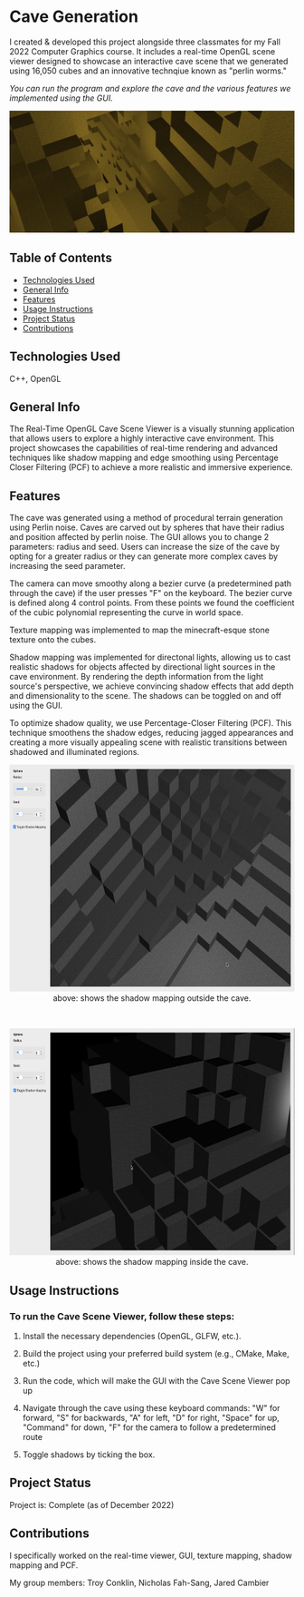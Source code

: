 # Cave Generation

I created & developed this project alongside three classmates for my Fall 2022 Computer Graphics course. It includes a real-time OpenGL scene viewer designed to showcase an interactive cave scene that we generated using 16,050 cubes and an innovative technqiue known as "perlin worms."

*You can run the program and explore the cave and the various features we implemented using the GUI.*

<p align="center">
    <img src="./assets/cavebanner.png" alt="" width="1000">
</p>

## Table of Contents
* [Technologies Used](#technologies-used)
* [General Info](#general-info)
* [Features](#features)
* [Usage Instructions](#usage-instructions)
* [Project Status](#project-status)
* [Contributions](#contributions)
<!-- * [License](#license) -->

## Technologies Used
C++, OpenGL

## General Info

The Real-Time OpenGL Cave Scene Viewer is a visually stunning application that allows users to explore a highly interactive cave environment. This project showcases the capabilities of real-time rendering and advanced techniques like shadow mapping and edge smoothing using Percentage Closer Filtering (PCF) to achieve a more realistic and immersive experience.

## Features

The cave was generated using a method of procedural terrain generation using Perlin noise. Caves are carved out by spheres that have their radius and position affected by perlin noise. The GUI allows you to change 2 parameters: radius and seed. Users can increase the size of the cave by opting for a greater radius or they can generate more complex caves by increasing the seed parameter.

The camera can move smoothy along a bezier curve (a predetermined path through the cave) if the user presses "F" on the keyboard. The bezier curve is defined along 4 control points. From these points we found the coefficient of the cubic polynomial representing the curve in world space.

Texture mapping was implemented to map the minecraft-esque stone texture onto the cubes.

Shadow mapping was implemented for directonal lights, allowing us to cast realistic shadows for objects affected by directional light sources in the cave environment. By rendering the depth information from the light source's perspective, we achieve convincing shadow effects that add depth and dimensionality to the scene. The shadows can be toggled on and off using the GUI.

To optimize shadow quality, we use Percentage-Closer Filtering (PCF). This technique smoothens the shadow edges, reducing jagged appearances and creating a more visually appealing scene with realistic transitions between shadowed and illuminated regions.

<p align="center">
    <img src="./assets/shadowmapping1.png" height=400 alt="">
    <br>
    above: shows the shadow mapping outside the cave.
</p>

<br>

<p align="center">
    <img src="./assets/shadowmapping2.png" height=400 alt="">
    <br>
    above: shows the shadow mapping inside the cave.
</p>

## Usage Instructions

### To run the Cave Scene Viewer, follow these steps:

1. Install the necessary dependencies (OpenGL, GLFW, etc.).
    
2. Build the project using your preferred build system (e.g., CMake, Make, etc.)
3. Run the code, which will make the GUI with the Cave Scene Viewer pop up
   
5. Navigate through the cave using these keyboard commands: "W" for forward, "S" for backwards, "A" for left, "D" for right, "Space" for up, "Command" for down, "F" for the camera to follow a predetermined route
   
7. Toggle shadows by ticking the box.

## Project Status
Project is: Complete (as of December 2022)

## Contributions

 I specifically worked on the real-time viewer, GUI, texture mapping, shadow mapping and PCF.
 
My group members: Troy Conklin, Nicholas Fah-Sang, Jared Cambier 
